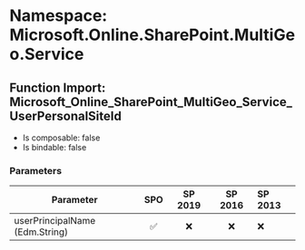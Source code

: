 # Namespace: Microsoft.Online.SharePoint.MultiGeo.Service

## Function Import: Microsoft_Online_SharePoint_MultiGeo_Service_UserPersonalSiteId

- Is composable: false
- Is bindable: false

### Parameters

Parameter | SPO | SP 2019 | SP 2016 | SP 2013
----------|:---:|:-------:|:-------:|:-------
userPrincipalName (Edm.String) | ✅ | ❌ | ❌ | ❌
